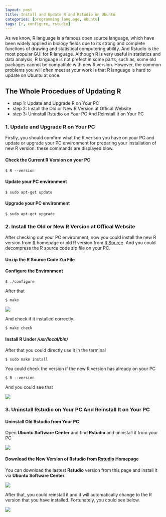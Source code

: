 ```yaml
---
layout: post
title: Install and Update R and Rstudio on Ubuntu
categories: [programming language, ubuntu]
tags: [r, configure, rstudio]
---
```


As we know, R language is a famous open source language, which have been widely applied in biology fields due to its strong and complete functions of drawing and statistical computering ability. And Rstudio is the most popular GUI for R language. Although R is very useful in statistics and data analysis, R language is not prefect in some parts, such as, some old packages cannot be compatible with new R version. However, the common problems you will often meet at your work is that R language is hard to update on Ubuntu at once. 

## The Whole Procedues of Updating R

- step 1: Update and Upgrade R on Your PC
- step 2: Install the Old or New R Version at Offical Website
- step 3: Uninstall Rstudio on Your PC And Reinstall It on Your PC

### 1. Update and Upgrade R on Your PC

Firstly, you should comfirm what the R verison you have on your PC and update or upgrade your PC environment for preparing your installation of new R version. these commands are displayed blow.

#### Check the Current R Version on your PC
```
$ R --version 
```
#### Update your PC environment
```
$ sudo apt-get update 
```
#### Upgrade your PC environment
```
$ sudo apt-get upgrade
```

### 2. Install the Old or New R Version at Offical Website
After checking out your PC environment, now you could install the new R version from [R](http://cran.rstudio.com/) homepage or old R version from [R Source](http://cran.r-project.org/sources.html). And you could decompress the R source code zip file on your PC.

#### Unzip the R Source Code Zip File

#### Configure the Environment 
```
$ ./configure
```
After that

```
$ make
```
![](http://i.imgur.com/EsMVc44.png)

And check if it installed correctly.

```
$ make check
```
#### Install R Under */usr/local/bin/* 
After that you could directly use it in the terminal

```
$ sudo make install
```
You could check the version if the new R version has already on your PC

```
$ R --version
```
And you could see that

![](http://i.imgur.com/8U6lsLp.png)

### 3. Uninstall Rstudio on Your PC And Reinstall It on Your PC

#### Uninstall Old Rstudio from Your PC

Open **Ubuntu Software Center** and find **Rstudio** and uninstall it from your PC

![](http://i.imgur.com/rFBcNzH.png)

#### Download the New Version of Rstudio from [Rstudio](http://www.rstudio.com/ide/download/desktop) Homepage

You can download the lastest **Rstudio** version from this page and install it via **Ubuntu Software Center**.

![](http://i.imgur.com/pYhLnnw.png)

After that, you could reinstall it and it will automatically change to the R version that you have installed. Fortunately, you could see below.

![](http://i.imgur.com/gM70JYv.png)
